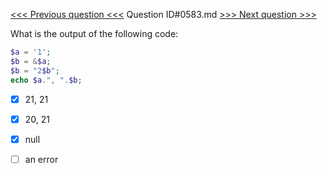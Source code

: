 [<<< Previous question <<<](0582.md)  Question ID#0583.md  [>>> Next question >>>](0584.md) 

What is the output of the following code:



```php
$a = '1';
$b = &$a;
$b = "2$b";
echo $a.", ".$b;
```

- [x] 21, 21

- [x] 20, 21
- [x] null

- [ ] an error

